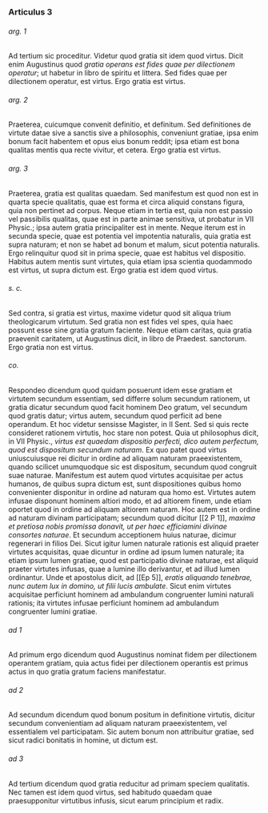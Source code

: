 ### Articulus 3

###### arg. 1
Ad tertium sic proceditur. Videtur quod gratia sit idem quod virtus. Dicit enim Augustinus quod *gratia operans est fides quae per dilectionem operatur*; ut habetur in libro de spiritu et littera. Sed fides quae per dilectionem operatur, est virtus. Ergo gratia est virtus.

###### arg. 2
Praeterea, cuicumque convenit definitio, et definitum. Sed definitiones de virtute datae sive a sanctis sive a philosophis, conveniunt gratiae, ipsa enim bonum facit habentem et opus eius bonum reddit; ipsa etiam est bona qualitas mentis qua recte vivitur, et cetera. Ergo gratia est virtus.

###### arg. 3
Praeterea, gratia est qualitas quaedam. Sed manifestum est quod non est in quarta specie qualitatis, quae est forma et circa aliquid constans figura, quia non pertinet ad corpus. Neque etiam in tertia est, quia non est passio vel passibilis qualitas, quae est in parte animae sensitiva, ut probatur in VII Physic.; ipsa autem gratia principaliter est in mente. Neque iterum est in secunda specie, quae est potentia vel impotentia naturalis, quia gratia est supra naturam; et non se habet ad bonum et malum, sicut potentia naturalis. Ergo relinquitur quod sit in prima specie, quae est habitus vel dispositio. Habitus autem mentis sunt virtutes, quia etiam ipsa scientia quodammodo est virtus, ut supra dictum est. Ergo gratia est idem quod virtus.

###### s. c.
Sed contra, si gratia est virtus, maxime videtur quod sit aliqua trium theologicarum virtutum. Sed gratia non est fides vel spes, quia haec possunt esse sine gratia gratum faciente. Neque etiam caritas, quia gratia praevenit caritatem, ut Augustinus dicit, in libro de Praedest. sanctorum. Ergo gratia non est virtus.

###### co.
Respondeo dicendum quod quidam posuerunt idem esse gratiam et virtutem secundum essentiam, sed differre solum secundum rationem, ut gratia dicatur secundum quod facit hominem Deo gratum, vel secundum quod gratis datur; virtus autem, secundum quod perficit ad bene operandum. Et hoc videtur sensisse Magister, in II Sent. Sed si quis recte consideret rationem virtutis, hoc stare non potest. Quia ut philosophus dicit, in VII Physic., *virtus est quaedam dispositio perfecti, dico autem perfectum, quod est dispositum secundum naturam*. Ex quo patet quod virtus uniuscuiusque rei dicitur in ordine ad aliquam naturam praeexistentem, quando scilicet unumquodque sic est dispositum, secundum quod congruit suae naturae. Manifestum est autem quod virtutes acquisitae per actus humanos, de quibus supra dictum est, sunt dispositiones quibus homo convenienter disponitur in ordine ad naturam qua homo est. Virtutes autem infusae disponunt hominem altiori modo, et ad altiorem finem, unde etiam oportet quod in ordine ad aliquam altiorem naturam. Hoc autem est in ordine ad naturam divinam participatam; secundum quod dicitur [[2 P 1]], *maxima et pretiosa nobis promissa donavit, ut per haec efficiamini divinae consortes naturae*. Et secundum acceptionem huius naturae, dicimur regenerari in filios Dei. Sicut igitur lumen naturale rationis est aliquid praeter virtutes acquisitas, quae dicuntur in ordine ad ipsum lumen naturale; ita etiam ipsum lumen gratiae, quod est participatio divinae naturae, est aliquid praeter virtutes infusas, quae a lumine illo derivantur, et ad illud lumen ordinantur. Unde et apostolus dicit, ad [[Ep 5]], *eratis aliquando tenebrae, nunc autem lux in domino, ut filii lucis ambulate*. Sicut enim virtutes acquisitae perficiunt hominem ad ambulandum congruenter lumini naturali rationis; ita virtutes infusae perficiunt hominem ad ambulandum congruenter lumini gratiae.

###### ad 1
Ad primum ergo dicendum quod Augustinus nominat fidem per dilectionem operantem gratiam, quia actus fidei per dilectionem operantis est primus actus in quo gratia gratum faciens manifestatur.

###### ad 2
Ad secundum dicendum quod bonum positum in definitione virtutis, dicitur secundum convenientiam ad aliquam naturam praeexistentem, vel essentialem vel participatam. Sic autem bonum non attribuitur gratiae, sed sicut radici bonitatis in homine, ut dictum est.

###### ad 3
Ad tertium dicendum quod gratia reducitur ad primam speciem qualitatis. Nec tamen est idem quod virtus, sed habitudo quaedam quae praesupponitur virtutibus infusis, sicut earum principium et radix.

